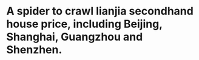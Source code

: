 # A spider to crawl lianjia secondhand house price, including Beijing, Shanghai, Guangzhou and Shenzhen.

